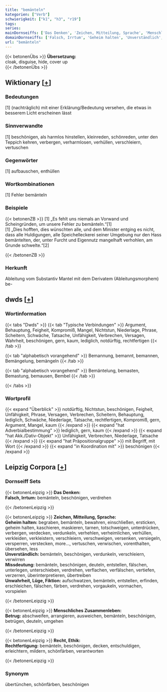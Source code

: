 ```yaml
---
title: "bemänteln"
kategorien: ["Verb"]
schwierigkeit: ["k1", "h3", "r19"]
tags:
series:
mainDornseiffs: ['Das Denken', 'Zeichen, Mitteilung, Sprache', 'Menschliches Zusammenleben', 'Recht, Ethik']
domainDornseiffs: ['Falsch, Irrtum', 'Geheim halten', 'Unverständlich', 'Missdeutung', 'Unwahrheit, Lüge, Fiktion', 'Betrug', 'Rechtfertigung']
url: "bemänteln"
---
```


{{< betonenÜbs >}}
**Übersetzung:**  
cloak, disguise, hide, cover up  
{{< /betonenÜbs >}}

## Wiktionary [[+](https://de.wiktionary.org/wiki/bemänteln)]

### Bedeutungen
[1] (nachträglich) mit einer Erklärung/Bedeutung versehen, die etwas in besserem Licht erscheinen lässt  

### Sinnverwandte
[1] beschönigen, als harmlos hinstellen, kleinreden, schönreden, unter den Teppich kehren, verbergen, verharmlosen, verhüllen, verschleiern, vertuschen  

### Gegenwörter
[1] aufbauschen, enthüllen  

### Wortkombinationen
[1] Fehler bemänteln  

### Beispiele
{{< betonenZB >}}
[1] „Es fehlt uns niemals an Vorwand und Scheingründen, um unsere Fehler zu bemänteln.“[1]  
[1] „Dies hofften, dies wünschten alle, und dem Minister entging es nicht, dass alle Huldigungen, alle Speichelleckerei seiner Umgebung nur den Hass bemäntelten, der, unter Furcht und Eigennutz mangelhaft verhohlen, am Grunde schwelte.“[2]  

{{< /betonenZB >}}
### Herkunft
Ableitung vom Substantiv Mantel mit dem Derivatem (Ableitungsmorphem) be-  



## dwds [[+](https://www.dwds.de/wb/bemänteln)]

### Wortinformation
{{< tabs "Dwds" >}}
{{< tab "Typische Verbindungen" >}}
Argument, Behauptung, Feigheit, Kompromiß, Mangel, Nichtstun, Niederlage, Phrase, Scheitern, Schwäche, Tatsache, Unfähigkeit, Verbrechen, Versagen, Wahrheit, beschönigen, gern, kaum, lediglich, notdürftig, rechtfertigen
{{< /tab >}}

{{< tab "alphabetisch vorangehend" >}}
Bemannung, bemannt, bemannen, Bemängelung, bemängeln
{{< /tab >}}

{{< tab "alphabetisch vorangehend" >}}
Bemäntelung, bemasten, Bemastung, bemausen, Bembel
{{< /tab >}}

{{< /tabs >}}

### Wortprofil
{{< expand "Überblick" >}} notdürftig, Nichtstun, beschönigen, Feigheit, Unfähigkeit, Phrase, Versagen, Verbrechen, Scheitern, Behauptung, lediglich, Schwäche, Niederlage, Tatsache, rechtfertigen, Kompromiß, gern, Argument, Mangel, kaum {{< /expand >}}
{{< expand "hat Adverbialbestimmung" >}} lediglich, gern, kaum {{< /expand >}}
{{< expand "hat Akk./Dativ-Objekt" >}} Unfähigkeit, Verbrechen, Niederlage, Tatsache {{< /expand >}}
{{< expand "hat Präpositionalgruppe" >}} mit Begriff, mit Wort {{< /expand >}}
{{< expand "in Koordination mit" >}} beschönigen {{< /expand >}}

## Leipzig Corpora [[+](https://corpora.uni-leipzig.de/en/res?word=bemänteln&corpusId=deu_newscrawl-public_2018)]

### Dornseiff Sets
{{< betonenLeipzig >}}
**Das Denken:**  
**Falsch, Irrtum:** bemänteln, beschönigen, verdrehen  

{{< /betonenLeipzig >}}


{{< betonenLeipzig >}}
**Zeichen, Mitteilung, Sprache:**  
**Geheim halten:** begraben, bemänteln, bewahren, einschließen, ersticken, geheim halten, kaschieren, maskieren, tarnen, totschweigen, unterdrücken, verbergen, verdecken, verdunkeln, verhehlen, verheimlichen, verhüllen, verkleiden, verkleistern, verschleiern, verschweigen, versenken, versiegeln, versperren, verstecken, more..., vertuschen, verwischen, vorenthalten, übersehen, less  
**Unverständlich:** bemänteln, beschönigen, verdunkeln, verschleiern, verwirren  
**Missdeutung:** bemänteln, beschönigen, deuteln, entstellen, fälschen, unterlegen, unterschieben, verdrehen, verflachen, verfälschen, vertiefen, verzerren, überinterpretieren, übertreiben  
**Unwahrheit, Lüge, Fiktion:** aufschwatzen, bemänteln, entstellen, erfinden, erschleichen, fälschen, färben, verdrehen, vorgaukeln, vormachen, vorspielen  

{{< /betonenLeipzig >}}


{{< betonenLeipzig >}}
**Menschliches Zusammenleben:**  
**Betrug:** abschweifen, arrangieren, ausweichen, bemänteln, beschönigen, betrügen, deuteln, umgehen  

{{< /betonenLeipzig >}}


{{< betonenLeipzig >}}
**Recht, Ethik:**  
**Rechtfertigung:** bemänteln, beschönigen, decken, entschuldigen, erleichtern, mildern, schönfärben, verantworten  

{{< /betonenLeipzig >}}

### Synonym
übertünchen, schönfärben, beschönigen

